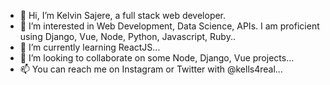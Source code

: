 - 👋 Hi, I’m Kelvin Sajere, a full stack web developer.
- 👀 I’m interested in Web Development, Data Science, APIs. I am proficient using Django, Vue, Node, Python, Javascript, Ruby..
- 🌱 I’m currently learning ReactJS...
- 💞️ I’m looking to collaborate on some Node, Django, Vue projects...
- 📫 You can reach me on Instagram or Twitter with @kells4real...

<!---
kells4real/kells4real is a ✨ special ✨ repository because its `README.md` (this file) appears on your GitHub profile.
You can click the Preview link to take a look at your changes.
--->

